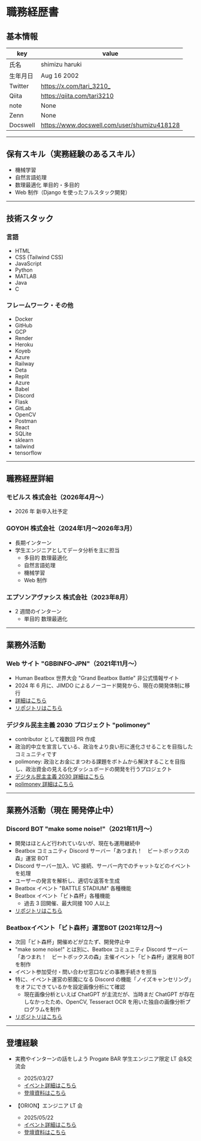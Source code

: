 # 職務経歴書

## 基本情報

|key|value|
|---|---|
|氏名|shimizu haruki|
|生年月日|Aug 16 2002|
|Twitter|<https://x.com/tari_3210_>|
|Qiita|<https://qiita.com/tari3210>|
|note|None|
|Zenn|None|
|Docswell|<https://www.docswell.com/user/shumizu418128>|

---

## 保有スキル（実務経験のあるスキル）

- 機械学習
- 自然言語処理
- 数理最適化 単目的・多目的
- Web 制作（Django を使ったフルスタック開発）

---

## 技術スタック

### 言語

- HTML
- CSS (Tailwind CSS)
- JavaScript
- Python
- MATLAB
- Java
- C

### フレームワーク・その他

- Docker
- GitHub
- GCP
- Render
- Heroku
- Koyeb
- Azure
- Railway
- Deta
- Replit
- Azure
- Babel
- Discord
- Flask
- GitLab
- OpenCV
- Postman
- React
- SQLite
- sklearn
- tailwind
- tensorflow

---

## 職務経歴詳細

### モビルス 株式会社（2026年4月～）

- 2026 年 新卒入社予定

### GOYOH 株式会社（2024年1月～2026年3月）

- 長期インターン
- 学生エンジニアとしてデータ分析を主に担当
  - 多目的 数理最適化
  - 自然言語処理
  - 機械学習
  - Web 制作

### エプソンアヴァシス 株式会社（2023年8月）

- 2 週間のインターン
  - 単目的 数理最適化

---

## 業務外活動

### Web サイト "GBBINFO-JPN"（2021年11月～）

- Human Beatbox 世界大会 "Grand Beatbox Battle" 非公式情報サイト
- 2024 年 6 月に、JIMDO によるノーコード開発から、現在の開発体制に移行
- [詳細はこちら](https://qiita.com/tari3210/items/0561e91774863d165af0)
- [リポジトリはこちら](https://github.com/shumizu418128/gbbinfo2.0)

### デジタル民主主義 2030 プロジェクト "polimoney"

- contributor として複数回 PR 作成
- 政治的中立を宣言している、政治をより良い形に進化させることを目指したコミュニティです
- polimoney: 政治とお金にまつわる課題をボトムから解決することを目指し、政治資金の見える化ダッシュボードの開発を行うプロジェクト
- [デジタル民主主義 2030 詳細はこちら](https://dd2030.org/)
- [polimoney 詳細はこちら](https://dd2030.org/polimoney)

---

## 業務外活動（現在 開発停止中）

### Discord BOT "make some noise!"（2021年11月～）

- 開発はほとんど行われていないが、現在も運用継続中
- Beatbox コミュニティ Discord サーバー「あつまれ！　ビートボックスの森」運営 BOT
- Discord サーバー加入、VC 接続、サーバー内でのチャットなどのイベントを処理
- ユーザーの発言を解析し、適切な返答を生成
- Beatbox イベント "BATTLE STADIUM" 各種機能
- Beatbox イベント「ビト森杯」各種機能
  - 過去 3 回開催、最大同接 100 人以上
- [リポジトリはこちら](https://github.com/shumizu418128/make_some_noise)

### Beatboxイベント「ビト森杯」運営BOT (2021年12月～)

- 次回「ビト森杯」開催めどが立たず、開発停止中
- "make some noise!" とは別に、Beatbox コミュニティ Discord サーバー「あつまれ！　ビートボックスの森」主催イベント「ビト森杯」運営用 BOT を制作
- イベント参加受付・問い合わせ窓口などの事務手続きを担当
- 特に、イベント運営の邪魔になる Discord の機能「ノイズキャンセリング」をオフにできているかを設定画像分析にて確認
  - 現在画像分析といえば ChatGPT が主流だが、当時まだ ChatGPT が存在しなかったため、OpenCV, Tesseract OCR を用いた独自の画像分析プログラムを制作
- [リポジトリはこちら](https://github.com/shumizu418128/beatbox_forest_image)

---

## 登壇経験

- 実務やインターンの話をしよう Progate BAR 学生エンジニア限定 LT 会&交流会
  - 2025/03/27
  - [イベント詳細はこちら](https://progate.connpass.com/event/342216/)
  - [登壇資料はこちら](https://www.docswell.com/s/shumizu418128/5G13MJ-2025-06-14-013601)

- 【ORION】エンジニア LT 会
  - 2025/05/22
  - [イベント詳細はこちら](https://orion.connpass.com/event/353918/)
  - [登壇資料はこちら](https://www.docswell.com/s/shumizu418128/K9VX6L-2025-06-14-013813)
